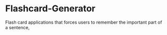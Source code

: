 # Flashcard-Generator
Flash card applications that forces users to remember the important part of a sentence,
